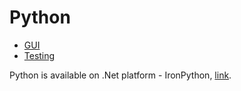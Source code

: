# Python

- [GUI](gui)
- [Testing](testing)

Python is available on .Net platform - IronPython, [link](http://ironpython.net/).
